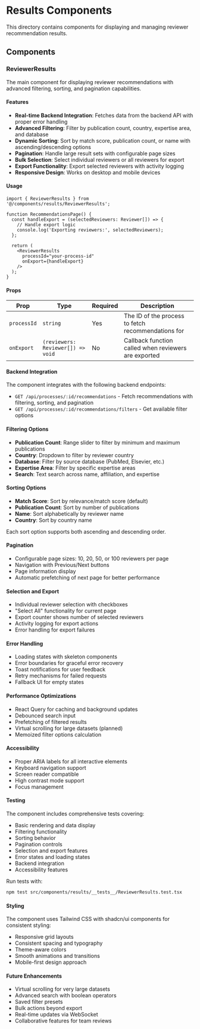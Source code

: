 # Results Components

This directory contains components for displaying and managing reviewer recommendation results.

## Components

### ReviewerResults

The main component for displaying reviewer recommendations with advanced filtering, sorting, and pagination capabilities.

#### Features

- **Real-time Backend Integration**: Fetches data from the backend API with proper error handling
- **Advanced Filtering**: Filter by publication count, country, expertise area, and database
- **Dynamic Sorting**: Sort by match score, publication count, or name with ascending/descending options
- **Pagination**: Handle large result sets with configurable page sizes
- **Bulk Selection**: Select individual reviewers or all reviewers for export
- **Export Functionality**: Export selected reviewers with activity logging
- **Responsive Design**: Works on desktop and mobile devices

#### Usage

```tsx
import { ReviewerResults } from '@/components/results/ReviewerResults';

function RecommendationsPage() {
  const handleExport = (selectedReviewers: Reviewer[]) => {
    // Handle export logic
    console.log('Exporting reviewers:', selectedReviewers);
  };

  return (
    <ReviewerResults 
      processId="your-process-id"
      onExport={handleExport}
    />
  );
}
```

#### Props

| Prop | Type | Required | Description |
|------|------|----------|-------------|
| `processId` | `string` | Yes | The ID of the process to fetch recommendations for |
| `onExport` | `(reviewers: Reviewer[]) => void` | No | Callback function called when reviewers are exported |

#### Backend Integration

The component integrates with the following backend endpoints:

- `GET /api/processes/:id/recommendations` - Fetch recommendations with filtering, sorting, and pagination
- `GET /api/processes/:id/recommendations/filters` - Get available filter options

#### Filtering Options

- **Publication Count**: Range slider to filter by minimum and maximum publications
- **Country**: Dropdown to filter by reviewer country
- **Database**: Filter by source database (PubMed, Elsevier, etc.)
- **Expertise Area**: Filter by specific expertise areas
- **Search**: Text search across name, affiliation, and expertise

#### Sorting Options

- **Match Score**: Sort by relevance/match score (default)
- **Publication Count**: Sort by number of publications
- **Name**: Sort alphabetically by reviewer name
- **Country**: Sort by country name

Each sort option supports both ascending and descending order.

#### Pagination

- Configurable page sizes: 10, 20, 50, or 100 reviewers per page
- Navigation with Previous/Next buttons
- Page information display
- Automatic prefetching of next page for better performance

#### Selection and Export

- Individual reviewer selection with checkboxes
- "Select All" functionality for current page
- Export counter shows number of selected reviewers
- Activity logging for export actions
- Error handling for export failures

#### Error Handling

- Loading states with skeleton components
- Error boundaries for graceful error recovery
- Toast notifications for user feedback
- Retry mechanisms for failed requests
- Fallback UI for empty states

#### Performance Optimizations

- React Query for caching and background updates
- Debounced search input
- Prefetching of filtered results
- Virtual scrolling for large datasets (planned)
- Memoized filter options calculation

#### Accessibility

- Proper ARIA labels for all interactive elements
- Keyboard navigation support
- Screen reader compatible
- High contrast mode support
- Focus management

#### Testing

The component includes comprehensive tests covering:

- Basic rendering and data display
- Filtering functionality
- Sorting behavior
- Pagination controls
- Selection and export features
- Error states and loading states
- Backend integration
- Accessibility features

Run tests with:

```bash
npm test src/components/results/__tests__/ReviewerResults.test.tsx
```

#### Styling

The component uses Tailwind CSS with shadcn/ui components for consistent styling:

- Responsive grid layouts
- Consistent spacing and typography
- Theme-aware colors
- Smooth animations and transitions
- Mobile-first design approach

#### Future Enhancements

- Virtual scrolling for very large datasets
- Advanced search with boolean operators
- Saved filter presets
- Bulk actions beyond export
- Real-time updates via WebSocket
- Collaborative features for team reviews